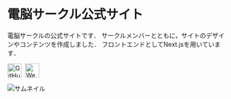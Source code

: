 # 電脳サークル公式サイト
電脳サークルの公式サイトです．
サークルメンバーとともに，サイトのデザインやコンテンツを作成しました．
フロントエンドとしてNext.jsを用いています．

<span style="display: flex; gap: 8px;">
    <a href="https://github.com/TUAT-Denno/TUAT-denno-website">
        <img src="github-mark-white.png" alt="GitHub" width="32px">
    </a>
    <a href="https://tuat-denno.github.io/TUAT-denno-website/">
        <img src="web.png" alt="Web" width="32px">
    </a>
</span>


![サムネイル](projects/Denno-Circle-Official-Site.png)
